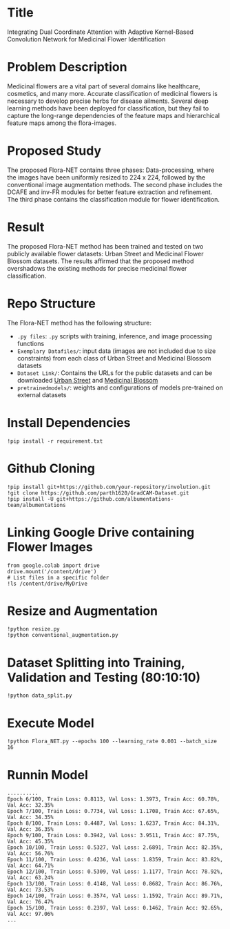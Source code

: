# Title 
Integrating Dual Coordinate Attention with Adaptive Kernel-Based Convolution Network for Medicinal Flower Identification
 
# Problem Description
Medicinal flowers are a vital part of several domains like healthcare, cosmetics, and many more. Accurate classification of medicinal flowers is necessary to develop precise herbs for disease ailments. Several deep learning methods have been deployed for classification, but they fail to capture the long-range dependencies of the feature maps and hierarchical feature maps among the flora-images.

# Proposed Study
The proposed Flora-NET contains three phases: Data-processing, where the images have been uniformly resized to 224 x 224, followed by the conventional image augmentation methods. The second phase includes the DCAFE and inv-FR modules for better feature extraction and refinement. The third phase contains the classification module for flower identification.

# Result
The proposed Flora-NET method has been trained and tested on two publicly available flower datasets: Urban Street and Medicinal Flower Blossom datasets. The results affirmed that the proposed method overshadows the existing methods for precise medicinal flower classification.

# Repo Structure
The Flora-NET method has the following structure:
- `.py files`: `.py` scripts with training, inference, and image processing functions
- `Exemplary Datafiles/`: input data (images are not included due to size constraints) from each class of Urban Street and Medicinal Blossom datasets
- `Dataset Link/`: Contains the URLs for the public datasets and can be downloaded  [Urban Street](https://www.sciencedirect.com/science/article/pii/S0168169923002405) and [Medicinal Blossom](https://www.sciencedirect.com/science/article/pii/S0168169923002405)
- `pretrainedmodels/`: weights and configurations of models pre-trained on external datasets

# Install Dependencies
```
!pip install -r requirement.txt
```
# Github Cloning 
```
!pip install git+https://github.com/your-repository/involution.git
!git clone https://github.com/parth1620/GradCAM-Dataset.git
!pip install -U git+https://github.com/albumentations-team/albumentations
```

# Linking Google Drive containing Flower Images 
```
from google.colab import drive
drive.mount('/content/drive')
# List files in a specific folder
!ls /content/drive/MyDrive
```

# Resize and Augmentation
```
!python resize.py
!python conventional_augmentation.py
```

# Dataset Splitting into Training, Validation and Testing (80:10:10)
```
!python data_split.py
```
# Execute Model
```
!python Flora_NET.py --epochs 100 --learning_rate 0.001 --batch_size 16
```

# Runnin Model
```
..........
Epoch 6/100, Train Loss: 0.8113, Val Loss: 1.3973, Train Acc: 60.78%, Val Acc: 32.35%
Epoch 7/100, Train Loss: 0.7734, Val Loss: 1.1708, Train Acc: 67.65%, Val Acc: 34.35%
Epoch 8/100, Train Loss: 0.4487, Val Loss: 1.6237, Train Acc: 84.31%, Val Acc: 36.35%
Epoch 9/100, Train Loss: 0.3942, Val Loss: 3.9511, Train Acc: 87.75%, Val Acc: 45.35%
Epoch 10/100, Train Loss: 0.5327, Val Loss: 2.6891, Train Acc: 82.35%, Val Acc: 56.76%
Epoch 11/100, Train Loss: 0.4236, Val Loss: 1.8359, Train Acc: 83.82%, Val Acc: 64.71%
Epoch 12/100, Train Loss: 0.5309, Val Loss: 1.1177, Train Acc: 78.92%, Val Acc: 63.24%
Epoch 13/100, Train Loss: 0.4148, Val Loss: 0.8682, Train Acc: 86.76%, Val Acc: 73.53%
Epoch 14/100, Train Loss: 0.3574, Val Loss: 1.1592, Train Acc: 89.71%, Val Acc: 76.47%
Epoch 15/100, Train Loss: 0.2397, Val Loss: 0.1462, Train Acc: 92.65%, Val Acc: 97.06%
...
```
